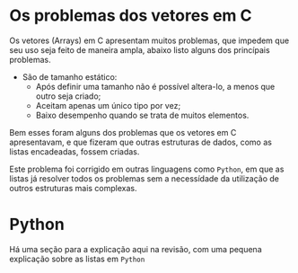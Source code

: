 # Os problemas dos vetores em C

Os vetores (Arrays) em C apresentam muitos problemas, que impedem que seu uso seja feito de maneira ampla, abaixo listo alguns dos princípais problemas.

* São de tamanho estático:
    * Após definir uma tamanho não é possível altera-lo, a menos que outro seja criado;
    * Aceitam apenas um único tipo por vez;
    * Baixo desempenho quando se trata de muitos elementos.

Bem esses foram alguns dos problemas que os vetores em C apresentavam, e que fizeram que outras estruturas de dados, como as listas encadeadas, fossem criadas.

Este problema foi corrigido em outras linguagens como <code>Python</code>, em que as listas já resolver todos os problemas sem a necessídade da utilização de outros estruturas mais complexas.

# Python

Há uma seção para a explicação aqui na revisão, com uma pequena explicação sobre as listas em <code>Python</code>